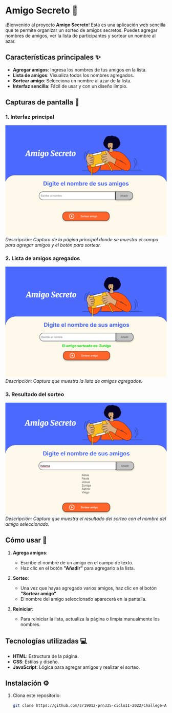# Amigo Secreto 🎁

¡Bienvenido al proyecto **Amigo Secreto**! Esta es una aplicación web sencilla que te permite organizar un sorteo de amigos secretos. Puedes agregar nombres de amigos, ver la lista de participantes y sortear un nombre al azar.

## Características principales ✨

- **Agregar amigos**: Ingresa los nombres de tus amigos en la lista.
- **Lista de amigos**: Visualiza todos los nombres agregados.
- **Sortear amigo**: Selecciona un nombre al azar de la lista.
- **Interfaz sencilla**: Fácil de usar y con un diseño limpio.

## Capturas de pantalla 📸

### 1. Interfaz principal
![Interfaz principal](https://github.com/zr19012-prn335-cicloII-2022/Challege-Amigo-Secreto-AuraLatam-G8/blob/420e345e515649660576599478cb9434d7abcde8/challenge-amigo-secreto_esp-main/screenshoots/main-inteface.png)
_Descripción: Captura de la página principal donde se muestra el campo para agregar amigos y el botón para sortear._

### 2. Lista de amigos agregados
![Lista de amigos](https://github.com/zr19012-prn335-cicloII-2022/Challege-Amigo-Secreto-AuraLatam-G8/blob/b795bc219c23f31089bca55d2fdbc9812028d0c8/challenge-amigo-secreto_esp-main/screenshoots/friend.list.png)
_Descripción: Captura que muestra la lista de amigos agregados._

### 3. Resultado del sorteo
![Resultado del sorteo](https://github.com/zr19012-prn335-cicloII-2022/Challege-Amigo-Secreto-AuraLatam-G8/blob/b795bc219c23f31089bca55d2fdbc9812028d0c8/challenge-amigo-secreto_esp-main/screenshoots/draw-result.png)
_Descripción: Captura que muestra el resultado del sorteo con el nombre del amigo seleccionado._

## Cómo usar 🚀

1. **Agrega amigos**:
   - Escribe el nombre de un amigo en el campo de texto.
   - Haz clic en el botón **"Añadir"** para agregarlo a la lista.

2. **Sorteo**:
   - Una vez que hayas agregado varios amigos, haz clic en el botón **"Sortear amigo"**.
   - El nombre del amigo seleccionado aparecerá en la pantalla.

3. **Reiniciar**:
   - Para reiniciar la lista, actualiza la página o limpia manualmente los nombres.

## Tecnologías utilizadas 💻

- **HTML**: Estructura de la página.
- **CSS**: Estilos y diseño.
- **JavaScript**: Lógica para agregar amigos y realizar el sorteo.

## Instalación ⚙️

1. Clona este repositorio:
   ```bash
   git clone https://github.com/zr19012-prn335-cicloII-2022/Challege-Amigo-Secreto-AuraLatam-G8/tree/main
